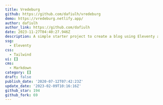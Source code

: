 ```yaml
---
title: Vredeburg
github: https://github.com/dafiulh/vredeburg
demo: https://vredeburg.netlify.app/
author: dafiulh
author_link: https://github.com/dafiulh
date: 2023-11-27T04:40:27.946Z
description: A simple starter project to create a blog using Eleventy and Tailwind CSS
ssg:
  - Eleventy
css:
  - Tailwind
ui: []
cms:
  - Markdown
category: []
draft: false
publish_date: '2020-07-12T07:42:23Z'
update_date: '2023-02-09T10:16:16Z'
github_star: 194
github_fork: 69
---
```

